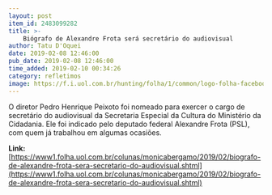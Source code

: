 ```yaml
---
layout: post
item_id: 2483099282
title: >-
    Biógrafo de Alexandre Frota será secretário do audiovisual
author: Tatu D'Oquei
date: 2019-02-08 12:46:00
pub_date: 2019-02-08 12:46:00
time_added: 2019-02-10 00:34:26
category: refletimos
image: https://f.i.uol.com.br/hunting/folha/1/common/logo-folha-facebook.jpg
---
```


O diretor Pedro Henrique Peixoto foi nomeado para exercer o cargo de secretário do audiovisual da Secretaria Especial da Cultura do Ministério da Cidadania. Ele foi indicado pelo deputado federal Alexandre Frota (PSL), com quem já trabalhou em algumas ocasiões.

**Link:** [https://www1.folha.uol.com.br/colunas/monicabergamo/2019/02/biografo-de-alexandre-frota-sera-secretario-do-audiovisual.shtml](https://www1.folha.uol.com.br/colunas/monicabergamo/2019/02/biografo-de-alexandre-frota-sera-secretario-do-audiovisual.shtml)

